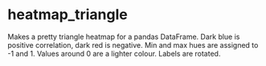 # heatmap_triangle
Makes a pretty triangle heatmap for a pandas DataFrame.  Dark blue is positive correlation, dark red is negative.  Min and max hues are assigned to -1 and 1.  Values around 0 are a lighter colour. Labels are rotated. 
